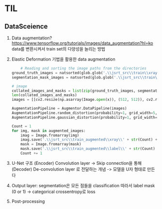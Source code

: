 # TIL
## DataSceience

1. Data augmentation?
    https://www.tensorflow.org/tutorials/images/data_augmentation?hl=ko<br>
    data를 변환시켜서 train set의 다양성을 늘리는 방법
2. Elastic Deformation 기법을 활용한 data augmentation
    ```python
        # Reading and sorting the image paths from the directories
    ground_truth_images = natsorted(glob.glob('.\\jsrt_src\\train\\xray\\*'))
    segmentation_mask_images = natsorted(glob.glob('.\\jsrt_src\\train\\label\\*'))
    
    # image
    collated_images_and_masks = list(zip(ground_truth_images, segmentation_mask_images))
    len(collated_images_and_masks)
    images = [[cv2.resize(np.asarray(Image.open(x)), (512, 512)), cv2.resize(np.asarray(Image.open(y)), (512,512))] for x, y in collated_images_and_masks]

    AugmentationPipeline = Augmentor.DataPipeline(images)
    AugmentationPipeline.random_distortion(probability=1, grid_width=5, grid_height=5, magnitude=8)
    AugmentationPipeline.gaussian_distortion(probability=1, grid_width=5, grid_height=5, magnitude=8, corner='bell', method='in ')
    
    Count = 1
    for img, mask in augmented_images:
        imag = Image.fromarray(img)
        imag.save('.\\jsrt_src\\train_augmented\\xray\\' + str(Count) + '.png')
        mask = Image.fromarray(mask)
        mask.save('.\\jsrt_src\\train_augmented\\label\\' + str(Count) + '.png')
        Count += 1
    ```

3. U-Net 구조
(Encoder) Convolution layer -> Skip connection을 통해
(Decoder) De-convolution layer 로 전달하는 개념
-> 모델을 U자 형태로 만든다
    
    
1. Output layer: segmentation은 모든 점들을 classification
따라서 label mask (0 or 1) -> categorical crossentropy로 loss
5. Post-processing